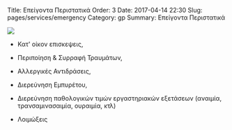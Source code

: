 Title: Επείγoντα Περιστατικά
Order: 3
Date: 2017-04-14 22:30
Slug: pages/services/emergency
Category: gp
Summary: Επείγoντα Περιστατικά

<div id="leftbox">
    <img class="img-left" src="../../images/services/emergency.png"/>
</div>

<div id="rightbox" markdown="1">

- Κατ' οίκον επισκεψεις,  

- Περιποίηση & Συρραφή Τραυμάτων,  

- Αλλεργικές Αντιδράσεις,  

- Διερεύνηση Εμπυρέτου,  

- Διερεύνηση παθολογικών τιμών εργαστηριακών εξετάσεων (αναιμία, τρανσαμινασαιμία, ουραιμία, κτλ)  

- Λοιμώξεις  

</div>